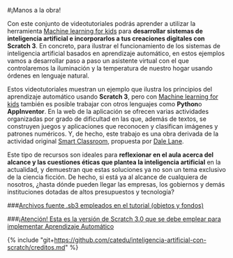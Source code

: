 #¡Manos a la obra!

Con este conjunto de videotutoriales podrás aprender a utilizar la herramienta [Machine learning for kids](https://machinelearningforkids.co.uk/#!/about) para **desarrollar sistemas de inteligencia artificial e incorporarlos a tus creaciones digitales con Scratch 3**. En concreto, para ilustrar el funcionamiento de los sistemas de inteligencia artificial basados en aprendizaje automático, en estos ejemplos vamos a desarrollar paso a paso un asistente virtual con el que controlaremos la iluminación y la temperatura de nuestro hogar usando órdenes en lenguaje natural.

Estos videotutoriales muestran un ejemplo que ilustra los principios del aprendizaje automático usando **Scratch 3**, pero con [Machine learning for kids](https://machinelearningforkids.co.uk/#!/about) también es posible trabajar con otros lenguajes como **Python**o **AppInventor**. En la web de la aplicación se ofrecen varias actividades organizadas por grado de dificultad en las que, además de textos, se construyen juegos y aplicaciones que reconocen y clasifican imágenes y patrones numéricos. Y, de hecho, este trabajo es una obra derivada de la actividad original [Smart Classroom](https://machinelearningforkids.co.uk/#!/worksheets), propuesta por [Dale Lane](http://dalelane.co.uk/).

Este tipo de recursos son ideales para **reflexionar en el aula acerca del alcance y las cuestiones éticas que plantea la inteligencia artificial** en la actualidad, y demuestran que estas soluciones ya no son un tema exclusivo de la ciencia ficción. De hecho, si está ya al alcance de cualquiera de nosotros, ¿hasta dónde pueden llegar las empresas, los gobiernos y demás instituciones dotadas de altos presupuestos y tecnología?

###[Archivos fuente .sb3 empleados en el tutorial (objetos y fondos)](http://code.intef.es/wp-content/uploads/2019/03/RECURSOS-IA-en-el-Aula-con-Scratch.zip)

###[¡Atención! Esta es la versión de Scratch 3.0 que se debe emplear para implementar Aprendizaje Automático](https://machinelearningforkids.co.uk/scratch3/)

{% include "git+https://github.com/catedu/inteligencia-artificial-con-scratch/creditos.md" %}